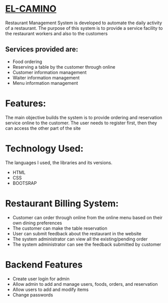 <h1><a href="https://qwaeku.github.io/EL-CAMINO/">EL-CAMINO</a></h1>
Restaurant Management System is developed to automate the daily activity of a restaurant. The purpose of this system is to provide a service facility to the restaurant workers and also to the customers 

## Services provided are:
* Food ordering
* Reserving a table by the customer through online
* Customer information management
* Waiter information management
* Menu information management
  
# Features:
The main objective builds the system is to provide ordering and reservation service online to the customer. The user needs to register first, then they can access the other part of the site

# Technology Used:
The languages I used, the libraries and its versions.
* HTML
* CSS
* BOOTSRAP

# Restaurant Billing System:
<ul>
<li>Customer can order through online from the online menu based on their own dining preferences</li>
<li>The customer can make the table reservation</li>
<li>User can submit feedback about the restaurant in the website</li>
<li>The system administrator can view all the existing/pending order</li>
<li>The system administrator can see the feedback submitted by customer</li>
</ul>  

# Backend Features
* Create user login for admin
* Allow admin to add and manage users, foods, orders, and reservation
* Allow users to add and modify items
* Change passwords

